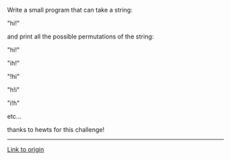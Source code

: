 Write a small program that can take a string:

"hi!"

and print all the possible permutations of the string:

"hi!"

"ih!"

"!hi"

"h!i"

"i!h"

etc...

thanks to hewts for this challenge!

---

[Link to origin](https://www.reddit.com/r/dailyprogrammer/pxs2x)
